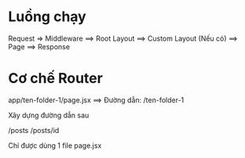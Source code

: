 # Luồng chạy

Request => Middleware ==> Root Layout ==> Custom Layout (Nếu có) ==> Page ==> Response

# Cơ chế Router

app/ten-folder-1/page.jsx ==> Đường dẫn: /ten-folder-1

Xây dựng đường dẫn sau

/posts
/posts/id

Chỉ được dùng 1 file page.jsx
